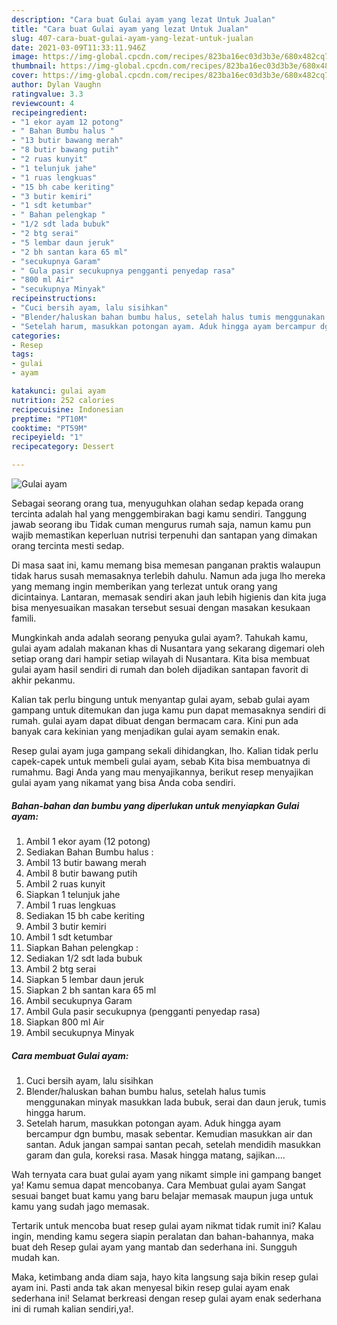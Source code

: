 ```yaml
---
description: "Cara buat Gulai ayam yang lezat Untuk Jualan"
title: "Cara buat Gulai ayam yang lezat Untuk Jualan"
slug: 407-cara-buat-gulai-ayam-yang-lezat-untuk-jualan
date: 2021-03-09T11:33:11.946Z
image: https://img-global.cpcdn.com/recipes/823ba16ec03d3b3e/680x482cq70/gulai-ayam-foto-resep-utama.jpg
thumbnail: https://img-global.cpcdn.com/recipes/823ba16ec03d3b3e/680x482cq70/gulai-ayam-foto-resep-utama.jpg
cover: https://img-global.cpcdn.com/recipes/823ba16ec03d3b3e/680x482cq70/gulai-ayam-foto-resep-utama.jpg
author: Dylan Vaughn
ratingvalue: 3.3
reviewcount: 4
recipeingredient:
- "1 ekor ayam 12 potong"
- " Bahan Bumbu halus "
- "13 butir bawang merah"
- "8 butir bawang putih"
- "2 ruas kunyit"
- "1 telunjuk jahe"
- "1 ruas lengkuas"
- "15 bh cabe keriting"
- "3 butir kemiri"
- "1 sdt ketumbar"
- " Bahan pelengkap "
- "1/2 sdt lada bubuk"
- "2 btg serai"
- "5 lembar daun jeruk"
- "2 bh santan kara 65 ml"
- "secukupnya Garam"
- " Gula pasir secukupnya pengganti penyedap rasa"
- "800 ml Air"
- "secukupnya Minyak"
recipeinstructions:
- "Cuci bersih ayam, lalu sisihkan"
- "Blender/haluskan bahan bumbu halus, setelah halus tumis menggunakan minyak masukkan lada bubuk, serai dan daun jeruk, tumis hingga harum."
- "Setelah harum, masukkan potongan ayam. Aduk hingga ayam bercampur dgn bumbu, masak sebentar. Kemudian masukkan air dan santan. Aduk jangan sampai santan pecah, setelah mendidih masukkan garam dan gula, koreksi rasa. Masak hingga matang, sajikan...."
categories:
- Resep
tags:
- gulai
- ayam

katakunci: gulai ayam 
nutrition: 252 calories
recipecuisine: Indonesian
preptime: "PT10M"
cooktime: "PT59M"
recipeyield: "1"
recipecategory: Dessert

---
```



![Gulai ayam](https://img-global.cpcdn.com/recipes/823ba16ec03d3b3e/680x482cq70/gulai-ayam-foto-resep-utama.jpg)

Sebagai seorang orang tua, menyuguhkan olahan sedap kepada orang tercinta adalah hal yang menggembirakan bagi kamu sendiri. Tanggung jawab seorang ibu Tidak cuman mengurus rumah saja, namun kamu pun wajib memastikan keperluan nutrisi terpenuhi dan santapan yang dimakan orang tercinta mesti sedap.

Di masa  saat ini, kamu memang bisa memesan panganan praktis walaupun tidak harus susah memasaknya terlebih dahulu. Namun ada juga lho mereka yang memang ingin memberikan yang terlezat untuk orang yang dicintainya. Lantaran, memasak sendiri akan jauh lebih higienis dan kita juga bisa menyesuaikan masakan tersebut sesuai dengan masakan kesukaan famili. 



Mungkinkah anda adalah seorang penyuka gulai ayam?. Tahukah kamu, gulai ayam adalah makanan khas di Nusantara yang sekarang digemari oleh setiap orang dari hampir setiap wilayah di Nusantara. Kita bisa membuat gulai ayam hasil sendiri di rumah dan boleh dijadikan santapan favorit di akhir pekanmu.

Kalian tak perlu bingung untuk menyantap gulai ayam, sebab gulai ayam gampang untuk ditemukan dan juga kamu pun dapat memasaknya sendiri di rumah. gulai ayam dapat dibuat dengan bermacam cara. Kini pun ada banyak cara kekinian yang menjadikan gulai ayam semakin enak.

Resep gulai ayam juga gampang sekali dihidangkan, lho. Kalian tidak perlu capek-capek untuk membeli gulai ayam, sebab Kita bisa membuatnya di rumahmu. Bagi Anda yang mau menyajikannya, berikut resep menyajikan gulai ayam yang nikamat yang bisa Anda coba sendiri.

<!--inarticleads1-->

##### Bahan-bahan dan bumbu yang diperlukan untuk menyiapkan Gulai ayam:

1. Ambil 1 ekor ayam (12 potong)
1. Sediakan  Bahan Bumbu halus :
1. Ambil 13 butir bawang merah
1. Ambil 8 butir bawang putih
1. Ambil 2 ruas kunyit
1. Siapkan 1 telunjuk jahe
1. Ambil 1 ruas lengkuas
1. Sediakan 15 bh cabe keriting
1. Ambil 3 butir kemiri
1. Ambil 1 sdt ketumbar
1. Siapkan  Bahan pelengkap :
1. Sediakan 1/2 sdt lada bubuk
1. Ambil 2 btg serai
1. Siapkan 5 lembar daun jeruk
1. Siapkan 2 bh santan kara 65 ml
1. Ambil secukupnya Garam
1. Ambil  Gula pasir secukupnya (pengganti penyedap rasa)
1. Siapkan 800 ml Air
1. Ambil secukupnya Minyak




<!--inarticleads2-->

##### Cara membuat Gulai ayam:

1. Cuci bersih ayam, lalu sisihkan
1. Blender/haluskan bahan bumbu halus, setelah halus tumis menggunakan minyak masukkan lada bubuk, serai dan daun jeruk, tumis hingga harum.
1. Setelah harum, masukkan potongan ayam. Aduk hingga ayam bercampur dgn bumbu, masak sebentar. Kemudian masukkan air dan santan. Aduk jangan sampai santan pecah, setelah mendidih masukkan garam dan gula, koreksi rasa. Masak hingga matang, sajikan....




Wah ternyata cara buat gulai ayam yang nikamt simple ini gampang banget ya! Kamu semua dapat mencobanya. Cara Membuat gulai ayam Sangat sesuai banget buat kamu yang baru belajar memasak maupun juga untuk kamu yang sudah jago memasak.

Tertarik untuk mencoba buat resep gulai ayam nikmat tidak rumit ini? Kalau ingin, mending kamu segera siapin peralatan dan bahan-bahannya, maka buat deh Resep gulai ayam yang mantab dan sederhana ini. Sungguh mudah kan. 

Maka, ketimbang anda diam saja, hayo kita langsung saja bikin resep gulai ayam ini. Pasti anda tak akan menyesal bikin resep gulai ayam enak sederhana ini! Selamat berkreasi dengan resep gulai ayam enak sederhana ini di rumah kalian sendiri,ya!.

